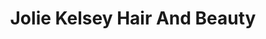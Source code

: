---
title: "Jolie Kelsey Hair And Beauty"
url: /barnsley/jolie-kelsey-hair-and-beauty/
shop: Friseur
---